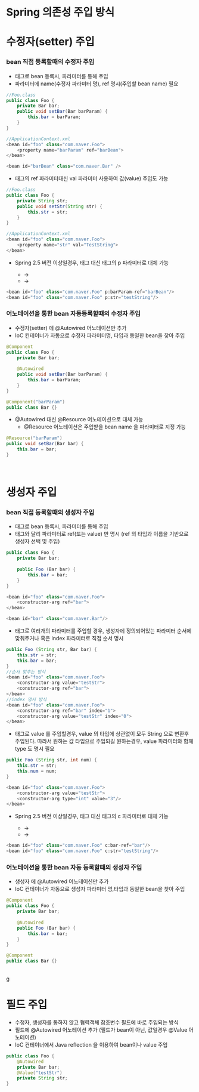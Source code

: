 # Spring 의존성 주입 방식
# 수정자(setter) 주입
### bean 직접 등록할때의 수정자 주입
* <bean> 태그로 bean 등록시, <property> 파라미터를 통해 주입
* <property> 파라미터에 name(수정자 파라미터 명), ref 명시(주입할 bean name) 필요
```java
//Foo.class
public class Foo {
	private Bar bar;
	public void setBar(Bar barParam) {
		this.bar = barParam;
	}
}

//ApplicationContext.xml
<bean id="foo" class="com.naver.Foo">
	<property name="barParam" ref="barBean">
</bean>

<bean id="barBean" class="com.naver.Bar" />
```
* <property> 태그의 ref 파라미터대신 val 파라미터 사용하여 값(value) 주입도 가능
```java
//Foo.class
public class Foo {
	private String str;
	public void setStr(String str) {
		this.str = str;
	}
}

//ApplicationContext.xml
<bean id="foo" class="com.naver.Foo">
	<property name="str" val="TestString">
</bean>
```
* Spring 2.5 버전 이상일경우, <property> 태그 대신 <bean> 태그의 p 파라미터로 대체 가능
	* <property name="paramName" ref="beanName"> -> <bean p:paramName-ref="beanName" />
	* <property name="paramName" val="value"> -> <bean p:paramName="value" />
```java
<bean id="foo" class="com.naver.Foo" p:barParam-ref="barBean"/>
<bean id="foo" class="com.naver.Foo" p:str="testString"/>
```

### 어노테이션을 통한 bean 자동등록할떄의 수정자 주입
* 수정자(setter) 에 @Autowired 어노테이션만 추가
* IoC 컨테이너가 자동으로 수정자 파라미터명, 타입과 동일한 bean을 찾아 주입
```java
@Component
public class Foo {
	private Bar bar;
	
	@Autowired
	public void setBar(Bar barParam) {
		this.bar = barParam;
	}
}

@Component("barParam")
public class Bar {}
```
* @Autowired 대신 @Resource 어노테이션으로 대체 가능
	* @Resource 어노테이션은 주입받을 bean name 을 파라미터로 지정 가능
```java
@Resource("barParam")
public void setBar(Bar bar) {
	this.bar = bar;
}
```

<br>

# 생성자 주입
### bean 직접 등록할때의 생성자 주입
* <bean> 태그로 bean 등록시, <constructor-arg> 파라미터를 통해 주입
* <property> 태그와 달리 파라미터로 ref(또는 value) 만 명시 (ref 의 타입과 이름을 기반으로 생성자 선택 및 주입)
```java
public class Foo {
	private Bar bar;
	
	public Foo (Bar bar) {
		this.bar = bar;
	}
}

<bean id="foo" class="com.naver.Foo">
	<constructor-arg ref="bar">
</bean>

<bean id="bar" class="com.naver.Bar"/>
```

* <constructor-arg> 태그로 여러개의 파라미터를 주입할 경우, 생성자에 정의되어있는 파라미터 순서에 맞춰주거나 혹은 index 파라미터로 직접 순서 명시
```java
public Foo (String str, Bar bar) {
	this.str = str;
	this.bar = bar;
}
//순서 맞추는 방식
<bean id="foo" class="com.naver.Foo">
	<constructor-arg value="testStr">
	<constructor-arg ref="bar">
</bean>
//index 명시 방식
<bean id="foo" class="com.naver.Foo">
	<constructor-arg ref="bar" index="1">
	<constructor-arg value="testStr" index="0">
</bean>
```

* <constructor-arg> 태그로 value 를 주입할경우, value 의 타입에 상관없이 모두 String 으로 변환후 주입된다. 따라서 원하는 값 타입으로 주입되길 원하는경우, value 파라미터와 함께 type 도 명시 필요
```java
public Foo (String str, int num) {
	this.str = str;
	this.num = num;
}

<bean id="foo" class="com.naver.Foo">
	<constructor-arg value="testStr">
	<constructor-arg type="int" value="3"/>
</bean>
```

* Spring 2.5 버전 이상일경우, <constructor-arg> 태그 대신 <bean> 태그의 c 파라미터로 대체 가능
	* <constructor-arg ref="beanName"> -> <bean c:paramName-ref="beanName" />
	* <constructor-arg value="value"> -> <bean c:paramName="value" />
```java
<bean id="foo" class="com.naver.Foo" c:bar-ref="bar"/>
<bean id="foo" class="com.naver.Foo" c:str="testString"/>
```
 
### 어노테이션을 통한 bean 자동 등록할때의 생성자 주입
* 생성자 에 @Autowired 어노테이션만 추가
* IoC 컨테이너가 자동으로 생성자 파라미터 명,타입과 동일한 bean을 찾아 주입
```java
@Component
public class Foo {
	private Bar bar;
	
	@Autowired
	public Foo (Bar bar) {
		this.bar = bar;
	}
}

@Component
public class Bar {}
```

<br>g

# 필드 주입
* 수정자, 생성자를 통하지 않고 협력객체 참조변수 필드에 바로 주입되는 방식
* 필드에 @Autowired 어노테이션 추가 (필드가 bean이 아닌, 값일경우 @Value 어노테이션)
* IoC 컨테이너에서 Java reflection 을 이용하여 bean이나 value 주입
```java
public class Foo {
	@Autowired
	private Bar bar;
	@Value("testStr")
	private String str;
}
``` 